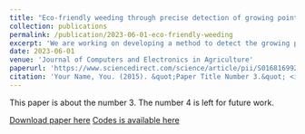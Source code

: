 ```yaml
---
title: "Eco-friendly weeding through precise detection of growing points via efficient multi-branch convolutional neural networks"
collection: publications
permalink: /publication/2023-06-01-eco-friendly-weeding
excerpt: 'We are working on developing a method to detect the growing points of the weeds for weeding efficiency.'
date: 2023-06-01
venue: 'Journal of Computers and Electronics in Agriculture'
paperurl: 'https://www.sciencedirect.com/science/article/pii/S0168169923002181'
citation: 'Your Name, You. (2015). &quot;Paper Title Number 3.&quot; <i>Journal 1</i>. 1(3).'
---
```

This paper is about the number 3. The number 4 is left for future work.

[Download paper here](https://www.sciencedirect.com/science/article/pii/S0168169923002181)
[Codes is available here](https://github.com/dewamsa/WGPdetection)
